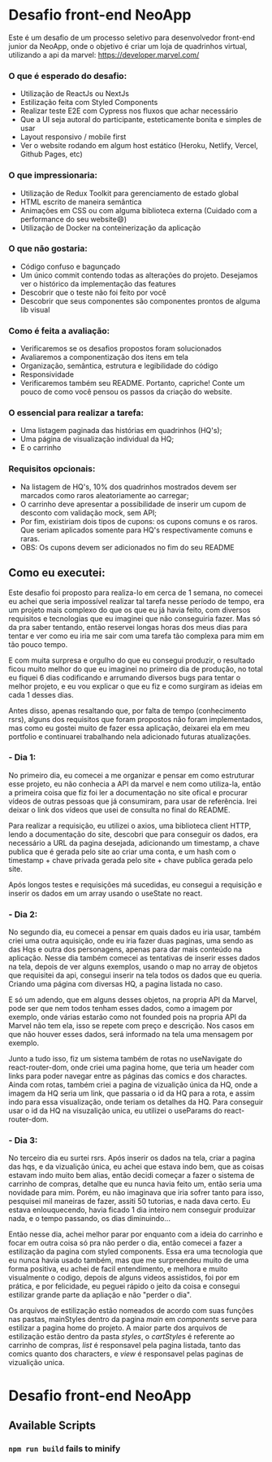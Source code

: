 # Desafio front-end NeoApp

Este é um desafio de um processo seletivo para desenvolvedor front-end junior da NeoApp, onde o objetivo é criar um loja de quadrinhos virtual, utilizando a api da marvel: https://developer.marvel.com/

### O que é esperado do desafio: 
 
- Utilização de ReactJs ou NextJs
- Estilização feita com Styled Components
- Realizar teste E2E com Cypress nos fluxos que achar necessário
- Que a UI seja autoral do participante, esteticamente bonita e simples de usar
- Layout responsivo / mobile first
- Ver o website rodando em algum host estático (Heroku, Netlify, Vercel, Github Pages, etc)

### O que impressionaria:

- Utilização de Redux Toolkit para gerenciamento de estado global
- HTML escrito de maneira semântica
- Animações em CSS ou com alguma biblioteca externa (Cuidado com a performance do seu website😄)
- Utilização de Docker na conteinerização da aplicação

### O que não gostaria:

- Código confuso e bagunçado
- Um único commit contendo todas as alterações do projeto. Desejamos ver o histórico da implementação das features
- Descobrir que o teste não foi feito por você
- Descobrir que seus componentes são componentes prontos de alguma lib visual

### Como é feita a avaliação:

- Verificaremos se os desafios propostos foram solucionados
- Avaliaremos a componentização dos itens em tela
- Organização, semântica, estrutura e legibilidade do código
- Responsividade
- Verificaremos também seu README. Portanto, capriche! Conte um pouco de como você pensou os passos da criação do website.

### O essencial para realizar a tarefa:

- Uma listagem paginada das histórias em quadrinhos (HQ's);
- Uma página de visualização individual da HQ;
- E o carrinho

### Requisitos opcionais:

- Na listagem de HQ's, 10% dos quadrinhos mostrados devem ser marcados como raros aleatoriamente ao carregar;
- O carrinho deve apresentar a possibilidade de inserir um cupom de desconto com validação mock, sem API;
- Por fim, existiriam dois tipos de cupons: os cupons comuns e os raros. Que seriam aplicados somente para HQ's respectivamente comuns e raras.
- OBS: Os cupons devem ser adicionados no fim do seu README

## Como eu executei:

Este desafio foi proposto para realiza-lo em cerca de 1 semana, no comecei eu achei que seria impossível realizar tal tarefa nesse período de tempo, era um projeto mais complexo do que os que eu já havia feito, com diversos requisitos e tecnologias que eu imaginei que não conseguiria fazer. Mas só da pra saber tentando, então reservei longas horas dos meus dias para tentar e ver como eu iria me sair com uma tarefa tão complexa para mim em tão pouco tempo.

E com muita surpresa e orgulho do que eu consegui produzir, o resultado ficou muito melhor do que eu imaginei no primeiro dia de produção, no total eu fiquei 6 dias codificando e arrumando diversos bugs para tentar o melhor projeto, e eu vou explicar o que eu fiz e como surgiram as ideias em cada 1 desses dias.

Antes disso, apenas resaltando que, por falta de tempo (conhecimento rsrs), alguns dos requisitos que foram propostos não foram implementados, mas como eu gostei muito de fazer essa aplicação, deixarei ela em meu portfolio e continuarei trabalhando nela adicionado futuras atualizações.

### - Dia 1:

No primeiro dia, eu comecei a me organizar e pensar em como estruturar esse projeto, eu não conhecia a API da marvel e nem como utiliza-la, então a primeira coisa que fiz foi ler a documentação no site ofical e procurar vídeos de outras pessoas que já consumiram, para usar de referência. Irei deixar o link dos vídeos que usei de consulta no final do README. 

Para realizar a requisição, eu utilizei o axios, uma biblioteca client HTTP, lendo a documentação do site, descobri que para conseguir os dados, era necessário a URL da pagina desejada, adicionando um timestamp, a chave publica que é gerada pelo site ao criar uma conta, e um hash com o timestamp + chave privada gerada pelo site + chave publica gerada pelo site.

Após longos testes e requisições má sucedidas, eu consegui a requisição e inserir os dados em um array usando o useState no react.

### - Dia 2:

No segundo dia, eu comecei a pensar em quais dados eu iria usar, também criei uma outra aquisição, onde eu iria fazer duas paginas, uma sendo as das Hqs e outra dos personagens, apenas para dar mais conteúdo na aplicação. Nesse dia também comecei as tentativas de inserir esses dados na tela, depois de ver alguns exemplos, usando o map no array de objetos que requisitei da api, consegui inserir na tela todos os dados que eu queria. Criando uma página com diversas HQ, a pagina listada no caso. 

E só um adendo, que em alguns desses objetos, na propria API da Marvel, pode ser que nem todos tenham esses dados, como a imagem por exemplo, onde várias estarão como not founded pois na propria API da Marvel não tem ela, isso se repete com preço e descrição. Nos casos em que não houver esses dados, será informado na tela uma mensagem por exemplo.

Junto a tudo isso, fiz um sistema também de rotas no useNavigate do react-router-dom, onde criei uma pagina home, que teria um header com links para poder navegar entre as páginas das comics e dos charactes. Ainda com rotas, também criei a pagina de vizualição única da HQ, onde a imagem da HQ seria um link, que passaria o id da HQ para a rota, e assim indo para essa visualização, onde teriam os detalhes da HQ. Para conseguir usar o id da HQ na visuzalição unica, eu utilizei o useParams do react-router-dom.

### - Dia 3:

No terceiro dia eu surtei rsrs. Após inserir os dados na tela, criar a pagina das hqs, e da vizualição única, eu achei que estava indo bem, que as coisas estavam indo muito bem alias, então decidi começar a fazer o sistema de carrinho de compras, detalhe que eu nunca havia feito um, então seria uma novidade para mim. Porém, eu não imaginava que iria sofrer tanto para isso, pesquisei mil maneiras de fazer, assiti 50 tutorias, e nada dava certo. Eu estava enlouquecendo, havia ficado 1 dia inteiro nem conseguir produizar nada, e o tempo passando, os dias diminuindo... 

Então nesse dia, achei melhor parar por enquanto com a ideia do carrinho e focar em outra coisa só pra não perder o dia, então comecei a fazer a estilização da pagina com styled components. Essa era uma tecnologia que eu nunca havia usado também, mas que me surpreendeu muito de uma forma positiva, eu achei de facil entendimento, e melhora e muito visualmente o codigo, depois de alguns videos assistidos, foi por em prática, e por felicidade, eu peguei rápido o jeito da coisa e consegui estilizar grande parte da apliação e não "perder o dia". 

Os arquivos de estilização estão nomeados de acordo com suas funções nas pastas, mainStyles dentro da pagina *main* em *components* serve para estilizar a pagina home do projeto. A maior parte dos arquivos de estilização estão dentro da pasta *styles*, o *cartStyle*s é referente ao carrinho de compras, *list* é responsavel pela pagina listada, tanto das comics quanto dos characters, e *view* é responsavel pelas paginas de vizualição unica.
# Desafio front-end NeoApp
## Available Scripts
### `npm run build` fails to minify
